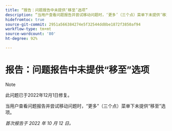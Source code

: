 ```yaml
---
title: “报告：问题报告中未提供‘移至’选项”
description: “当用户查看问题报告并尝试移动问题时，‘更多’（三个点）菜单下未提供‘移至’选项。”
hidefromtoc: true
source-git-commit: 2951a566384274e5f32544dd8be1872f3850af94
workflow-type: tm+mt
source-wordcount: '80'
ht-degree: 92%

---
```



# 报告：问题报告中未提供“移至”选项

>[!NOTE]
>
>此问题已于2022年12月1日修复。

当用户查看问题报告并尝试移动问题时，“更多”（三个点）菜单下未提供“移至”选项。

_首次报告于 2022 年 10 月 12 日。_

